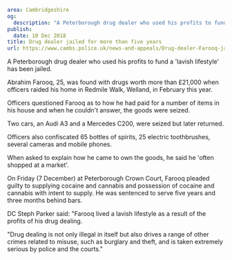```yaml
area: Cambridgeshire
og:
  description: "A Peterborough drug dealer who used his profits to fund a \u2018lavish lifestyle\u2019 has been jailed."
publish:
  date: 10 Dec 2018
title: Drug dealer jailed for more than five years
url: https://www.cambs.police.uk/news-and-appeals/Drug-dealer-Farooq-jailed-for-more-than-five-years
```

A Peterborough drug dealer who used his profits to fund a 'lavish lifestyle' has been jailed.

Abrahim Farooq, 25, was found with drugs worth more than £21,000 when officers raided his home in Redmile Walk, Welland, in February this year.

Officers questioned Farooq as to how he had paid for a number of items in his house and when he couldn't answer, the goods were seized.

Two cars, an Audi A3 and a Mercedes C200, were seized but later returned.

Officers also confiscated 65 bottles of spirits, 25 electric toothbrushes, several cameras and mobile phones.

When asked to explain how he came to own the goods, he said he 'often shopped at a market'.

On Friday (7 December) at Peterborough Crown Court, Farooq pleaded guilty to supplying cocaine and cannabis and possession of cocaine and cannabis with intent to supply. He was sentenced to serve five years and three months behind bars.

DC Steph Parker said: "Farooq lived a lavish lifestyle as a result of the profits of his drug dealing.

"Drug dealing is not only illegal in itself but also drives a range of other crimes related to misuse, such as burglary and theft, and is taken extremely serious by police and the courts."
